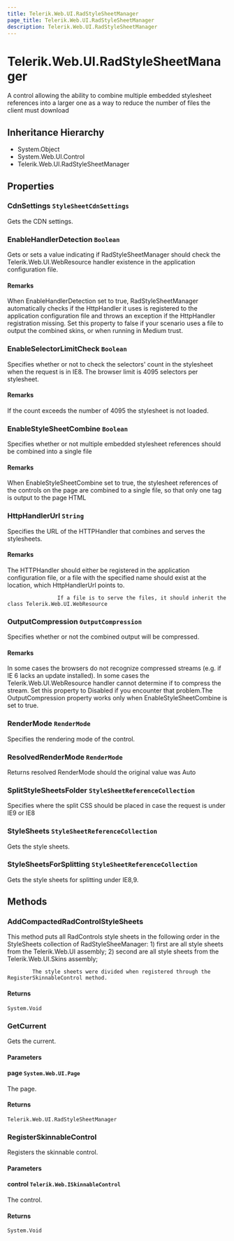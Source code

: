 ```yaml
---
title: Telerik.Web.UI.RadStyleSheetManager
page_title: Telerik.Web.UI.RadStyleSheetManager
description: Telerik.Web.UI.RadStyleSheetManager
---
```


# Telerik.Web.UI.RadStyleSheetManager

A control allowing the ability to combine multiple embedded stylesheet references
            into a larger one as a way to reduce the number of files the client must download

## Inheritance Hierarchy

* System.Object
* System.Web.UI.Control
* Telerik.Web.UI.RadStyleSheetManager

## Properties

###  CdnSettings `StyleSheetCdnSettings`

Gets the CDN settings.

###  EnableHandlerDetection `Boolean`

Gets or sets a value indicating if RadStyleSheetManager should check the Telerik.Web.UI.WebResource
            	handler existence in the application configuration file.

#### Remarks
When EnableHandlerDetection set to true, RadStyleSheetManager automatically checks if the
            	HttpHandler it uses is registered to the application configuration file and throws
            	an exception if the HttpHandler registration missing. Set this property to false
            	if your scenario uses a file to output the combined skins, or when running in Medium trust.

###  EnableSelectorLimitCheck `Boolean`

Specifies whether or not to check the selectors' count in the stylesheet when the request is in IE8. The browser limit is 4095 selectors per stylesheet.

#### Remarks
If the count exceeds the number of 4095 the stylesheet is not loaded.

###  EnableStyleSheetCombine `Boolean`

Specifies whether or not multiple embedded stylesheet references should be combined into a single file

#### Remarks
When EnableStyleSheetCombine set to true, the stylesheet references of the controls
            	on the page are combined to a single file, so that only one <link>
            	tag is output to the page HTML

###  HttpHandlerUrl `String`

Specifies the URL of the HTTPHandler that combines and serves the stylesheets.

#### Remarks
The HTTPHandler should either be registered in the application configuration
            		file, or a file with the specified name should exist at the location, which
            		HttpHandlerUrl points to.
            	
            		If a file is to serve the files, it should inherit the class Telerik.Web.UI.WebResource

###  OutputCompression `OutputCompression`

Specifies whether or not the combined output will be compressed.

#### Remarks
In some cases the browsers do not recognize compressed streams (e.g. if IE 6 lacks
            	an update installed). In some cases the Telerik.Web.UI.WebResource handler
            	cannot determine if to compress the stream. Set this property
            	to Disabled
            	if you encounter that problem.The OutputCompression property works only when
            	EnableStyleSheetCombine is set to true.

###  RenderMode `RenderMode`

Specifies the rendering mode of the control.

###  ResolvedRenderMode `RenderMode`

Returns resolved RenderMode should the original value was Auto

###  SplitStyleSheetsFolder `StyleSheetReferenceCollection`

Specifies where the split CSS should be placed in case the request is under IE9 or IE8

###  StyleSheets `StyleSheetReferenceCollection`

Gets the style sheets.

###  StyleSheetsForSplitting `StyleSheetReferenceCollection`

Gets the style sheets for splitting under IE8,9.

## Methods

###  AddCompactedRadControlStyleSheets

This method puts all RadControls style sheets in the following order
            in the StyleSheets collection of RadStyleSheeManager: 
            1) first are all style sheets from the Telerik.Web.UI assembly;
            2) second are all style sheets from the Telerik.Web.UI.Skins assembly;
            
            The style sheets were divided when registered through the RegisterSkinnableControl method.

#### Returns

`System.Void` 

###  GetCurrent

Gets the current.

#### Parameters

#### page `System.Web.UI.Page`

The page.

#### Returns

`Telerik.Web.UI.RadStyleSheetManager` 

###  RegisterSkinnableControl

Registers the skinnable control.

#### Parameters

#### control `Telerik.Web.ISkinnableControl`

The control.

#### Returns

`System.Void` 

